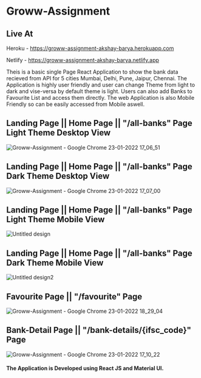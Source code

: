 # Groww-Assignment

## Live At

Heroku - https://groww-assignment-akshay-barya.herokuapp.com

Netlify - https://groww-assignment-akshay-barya.netlify.app

Theis is a basic single Page React Application to show the bank data recieved from API for 5 cities Mumbai, Delhi, Pune, Jaipur, Chennai. The Application is highly user friendly and user can change Theme from light to dark and vise-versa by default theme is light. Users can also add Banks to Favourite List and access them directly. The web Application is also Mobile Friendly so can be easily accessed from Mobile aswell.

## Landing Page || Home Page || "/all-banks" Page Light Theme Desktop View

![Groww-Assignment - Google Chrome 23-01-2022 17_06_51](https://user-images.githubusercontent.com/76679278/150676941-a684c29a-df8f-4494-879e-465f223c45d7.png)

## Landing Page || Home Page || "/all-banks" Page Dark Theme Desktop View

![Groww-Assignment - Google Chrome 23-01-2022 17_07_00](https://user-images.githubusercontent.com/76679278/150677013-202e8a4e-4684-42d0-bbfc-6aa2b45ba9c2.png)

## Landing Page || Home Page || "/all-banks" Page Light Theme Mobile View

![Untitled design](https://user-images.githubusercontent.com/76679278/150680403-23a54cdd-2f22-4e41-a097-54a5e38948d0.png)

## Landing Page || Home Page || "/all-banks" Page Dark Theme Mobile View

![Untitled design2](https://user-images.githubusercontent.com/76679278/150680416-4877f81b-23b2-460e-8fdd-6cc57f1a42ba.png)

## Favourite Page || "/favourite" Page

![Groww-Assignment - Google Chrome 23-01-2022 18_29_04](https://user-images.githubusercontent.com/76679278/150679608-bf346a29-54c7-4f6f-99ae-533f4d19df0d.png)

## Bank-Detail Page || "/bank-details/{ifsc_code}" Page

![Groww-Assignment - Google Chrome 23-01-2022 17_10_22](https://user-images.githubusercontent.com/76679278/150677140-5dca46ac-2a7d-4078-a9c9-cf2ec7c98424.png)

#### The Application is Developed using React JS and Material UI.
